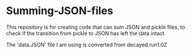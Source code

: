# Summing-JSON-files
This repository is for creating code that can sum JSON and pickle files, to check if the transition from pickle to JSON has left the data intact.

The 'data.JSON' file I am using is converted from decayed.run1.0Z
